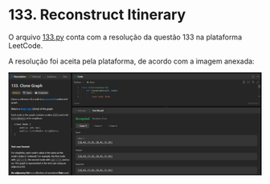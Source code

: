 # 133. Reconstruct Itinerary

O arquivo [133.py](./133/133.py) conta com a resolução da questão 133 na plataforma LeetCode.

A resolução foi aceita pela plataforma, de acordo com a imagem anexada:
<center>

![Resolução 133.py](/screenshots/133.png)

</center>
